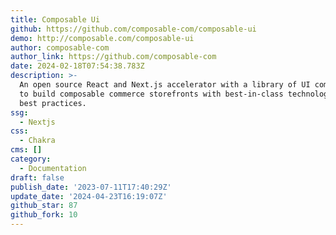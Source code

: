 ```yaml
---
title: Composable Ui
github: https://github.com/composable-com/composable-ui
demo: http://composable.com/composable-ui
author: composable-com
author_link: https://github.com/composable-com
date: 2024-02-18T07:54:38.783Z
description: >-
  An open source React and Next.js accelerator with a library of UI components
  to build composable commerce storefronts with best-in-class technologies and
  best practices.
ssg:
  - Nextjs
css:
  - Chakra
cms: []
category:
  - Documentation
draft: false
publish_date: '2023-07-11T17:40:29Z'
update_date: '2024-04-23T16:19:07Z'
github_star: 87
github_fork: 10
---
```

